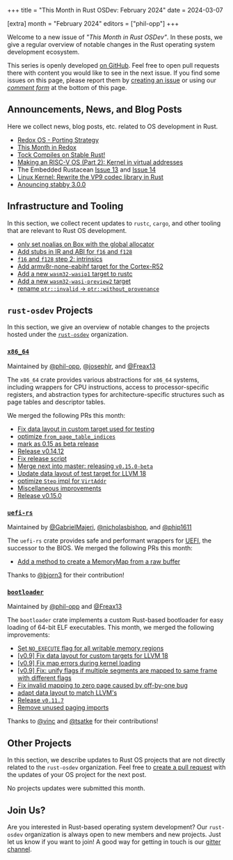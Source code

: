 +++
title = "This Month in Rust OSDev: February 2024"
date = 2024-03-07

[extra]
month = "February 2024"
editors = ["phil-opp"]
+++

Welcome to a new issue of _"This Month in Rust OSDev"_. In these posts, we give a regular overview of notable changes in the Rust operating system development ecosystem.

<!-- more -->

This series is openly developed [on GitHub](https://github.com/rust-osdev/homepage/). Feel free to open pull requests there with content you would like to see in the next issue. If you find some issues on this page, please report them by [creating an issue](https://github.com/rust-osdev/homepage/issues/new) or using our <a href="#comment-form">_comment form_</a> at the bottom of this page.

<!--
    This is a draft for the upcoming "This Month in Rust OSDev (February 2024)" post.
    Feel free to create pull requests against the `next` branch to add your
    content here.
    Please take a look at the past posts on https://rust-osdev.com/ to see the
    general structure of these posts.
-->

## Announcements, News, and Blog Posts

Here we collect news, blog posts, etc. related to OS development in Rust.

<!--
Please follow this template:

- [Title](https://example.com)
  - (optional) Some additional context
-->

- [Redox OS - Porting Strategy](https://www.redox-os.org/news/porting-strategy/)
- [This Month in Redox](https://redox-os.org/news/this-month-240229/)
- [Tock Compiles on Stable Rust!](https://tockos.org/blog/2024/talking-tock-55/)
- [Making an RISC-V OS (Part 2): Kernel in virtual addresses](https://traxys.me/riscv_os_2.html)
- The Embedded Rustacean [Issue 13](https://www.theembeddedrustacean.com/p/the-embedded-rustacean-issue-13) and [Issue 14](https://www.theembeddedrustacean.com/p/the-embedded-rustacean-issue-14)
- [Linux Kernel: Rewrite the VP9 codec library in Rust](https://lore.kernel.org/lkml/20240227215146.46487-1-daniel.almeida@collabora.com/)
- [Anouncing stabby 3.0.0](https://www.reddit.com/r/rust/comments/1amjknw/anouncing_stabby_300_and_rustconf_video_available/)

## Infrastructure and Tooling

In this section, we collect recent updates to `rustc`, `cargo`, and other tooling that are relevant to Rust OS development.

<!--
    Please use the following template:

- [Title](https://example.com)
  - (optional) Some additional context
-->

- [only set noalias on Box with the global allocator](https://github.com/rust-lang/rust/pull/122018)
- [Add stubs in IR and ABI for `f16` and `f128`](https://github.com/rust-lang/rust/pull/121728)
- [`f16` and `f128` step 2: intrinsics](https://github.com/rust-lang/rust/pull/121841)
- [Add armv8r-none-eabihf target for the Cortex-R52](https://github.com/rust-lang/rust/pull/110482)
- [Add a new `wasm32-wasip1` target to rustc](https://github.com/rust-lang/rust/pull/120468)
- [Add a new `wasm32-wasi-preview2` target](https://github.com/rust-lang/rust/pull/119616)
- [rename `ptr::invalid` -> `ptr::without_provenance`](https://github.com/rust-lang/rust/pull/117658)

## `rust-osdev` Projects

In this section, we give an overview of notable changes to the projects hosted under the [`rust-osdev`](https://github.com/rust-osdev/about) organization.

<!--
    Please use the following template:

    ### [`repo_name`](https://github.com/rust-osdev/repo_name)
    <span class="maintainers">Maintained by [@maintainer_1](https://github.com/maintainer_1)</span>

    The `repo_name` crate ...<<short introduction>>...

    We merged the following changes this month:
    <<changelog, either in list or text form>>
-->


### [`x86_64`](https://github.com/rust-osdev/x86_64)
<span class="maintainers">Maintained by [@phil-opp](https://github.com/phil-opp), [@josephlr](https://github.com/orgs/rust-osdev/people/josephlr), and [@Freax13](https://github.com/orgs/rust-osdev/people/Freax13)</span>

The `x86_64` crate provides various abstractions for `x86_64` systems, including wrappers for CPU instructions, access to processor-specific registers, and abstraction types for architecture-specific structures such as page tables and descriptor tables.

We merged the following PRs this month:

- [Fix data layout in custom target used for testing](https://github.com/rust-osdev/x86_64/pull/454)
- [optimize `from_page_table_indices`](https://github.com/rust-osdev/x86_64/pull/456)
- [mark as 0.15 as beta release](https://github.com/rust-osdev/x86_64/pull/455)
- [Release v0.14.12](https://github.com/rust-osdev/x86_64/pull/457)
- [Fix release script](https://github.com/rust-osdev/x86_64/pull/459)
- [Merge next into master: releasing `v0.15.0-beta`](https://github.com/rust-osdev/x86_64/pull/458)
- [Update data layout of test target for LLVM 18](https://github.com/rust-osdev/x86_64/pull/460)
- [optimize `Step` impl for `VirtAddr`](https://github.com/rust-osdev/x86_64/pull/462)
- [Miscellaneous improvements](https://github.com/rust-osdev/x86_64/pull/464)
- [Release v0.15.0](https://github.com/rust-osdev/x86_64/pull/463)


### [`uefi-rs`](https://github.com/rust-osdev/uefi-rs)
<span class="maintainers">Maintained by [@GabrielMajeri](https://github.com/GabrielMajeri), [@nicholasbishop](https://github.com/nicholasbishop), and [@phip1611](https://github.com/phip1611)</span>

The `uefi-rs` crate provides safe and performant wrappers for [UEFI](https://en.wikipedia.org/wiki/Unified_Extensible_Firmware_Interface), the successor to the BIOS. We merged the following PRs this month:


<!--
- [chore(deps): lock file maintenance](https://github.com/rust-osdev/uefi-rs/pull/1067)
- [chore(deps): update crate-ci/typos action to v1.18.0](https://github.com/rust-osdev/uefi-rs/pull/1066)
- [fix(deps): update rust crate itertools to v0.12.1](https://github.com/rust-osdev/uefi-rs/pull/1063)
- [fix(deps): update rust crate ureq to v2.9.4](https://github.com/rust-osdev/uefi-rs/pull/1065)
- [chore(deps): update crate-ci/typos action to v1.18.2](https://github.com/rust-osdev/uefi-rs/pull/1069)
- [fix(deps): update rust crate tempfile to v3.10.0](https://github.com/rust-osdev/uefi-rs/pull/1072)
- [fix(deps): update rust crate ureq to v2.9.5](https://github.com/rust-osdev/uefi-rs/pull/1070)
- [fix(deps): update rust crate syn to v2.0.49](https://github.com/rust-osdev/uefi-rs/pull/1075)
- [chore(deps): update dorny/paths-filter action to v3](https://github.com/rust-osdev/uefi-rs/pull/1078)
- [fix(deps): update rust crate ureq to v2.9.6](https://github.com/rust-osdev/uefi-rs/pull/1076)
- [fix(deps): update rust crate anyhow to v1.0.80](https://github.com/rust-osdev/uefi-rs/pull/1079)
- [fix(deps): update rust crate serde_json to v1.0.114](https://github.com/rust-osdev/uefi-rs/pull/1080)
- [fix(deps): update rust crate crates-index to v2.6.0](https://github.com/rust-osdev/uefi-rs/pull/1083)
- [fix(deps): update rust crate syn to v2.0.50](https://github.com/rust-osdev/uefi-rs/pull/1082)
-->

- [Add a method to create a MemoryMap from a raw buffer](https://github.com/rust-osdev/uefi-rs/pull/1074)

Thanks to [@bjorn3](https://github.com/bjorn3) for their contribution!


### [`bootloader`](https://github.com/rust-osdev/bootloader)
<span class="maintainers">Maintained by [@phil-opp](https://github.com/phil-opp) and [@Freax13](https://github.com/orgs/rust-osdev/people/Freax13)</span>

The `bootloader` crate implements a custom Rust-based bootloader for easy loading of 64-bit ELF executables. This month, we merged the following improvements:

- [Set `NO_EXECUTE` flag for all writable memory regions](https://github.com/rust-osdev/bootloader/pull/409)
- [[v0.9] Fix data layout for custom targets for LLVM 18](https://github.com/rust-osdev/bootloader/pull/421)
- [[v0.9] Fix map errors during kernel loading](https://github.com/rust-osdev/bootloader/pull/422)
- [[v0.9] Fix: unify flags if multiple segments are mapped to same frame with different flags](https://github.com/rust-osdev/bootloader/pull/423)
- [Fix invalid mapping to zero page caused by off-by-one bug](https://github.com/rust-osdev/bootloader/pull/424)
- [adapt data layout to match LLVM's](https://github.com/rust-osdev/bootloader/pull/420)
- [Release `v0.11.7`](https://github.com/rust-osdev/bootloader/pull/426)
- [Remove unused paging imports](https://github.com/rust-osdev/bootloader/pull/430)

Thanks to [@vinc](https://github.com/vinc) and [@tsatke](https://github.com/tsatke) for their contributions!

## Other Projects

In this section, we describe updates to Rust OS projects that are not directly related to the `rust-osdev` organization. Feel free to [create a pull request](https://github.com/rust-osdev/homepage/pulls) with the updates of your OS project for the next post.

<!--
    Please use the following template:

    ### [`owner_name/repo_name`](https://github.com/rust-osdev/owner_name/repo_name)
    <span class="maintainers">(Section written by [@your_github_name](https://github.com/your_github_name))</span>

    ...<<your project updates>>...
-->

<span class="gray">No projects updates were submitted this month.</span>

## Join Us?

Are you interested in Rust-based operating system development? Our `rust-osdev` organization is always open to new members and new projects. Just let us know if you want to join! A good way for getting in touch is our [gitter channel](https://gitter.im/rust-osdev/Lobby).
